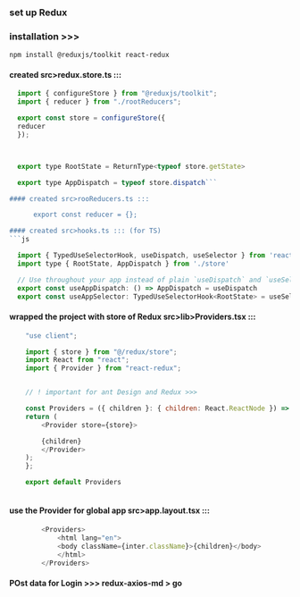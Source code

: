 ### set up Redux

### installation >>>

`npm install @reduxjs/toolkit react-redux`

#### created src>redux.store.ts :::

  ```js
    import { configureStore } from "@reduxjs/toolkit";
    import { reducer } from "./rootReducers";

    export const store = configureStore({
    reducer
    });



    export type RootState = ReturnType<typeof store.getState>

    export type AppDispatch = typeof store.dispatch```

#### created src>rooReducers.ts :::

        export const reducer = {};

#### created src>hooks.ts ::: (for TS)
```js

    import { TypedUseSelectorHook, useDispatch, useSelector } from 'react-redux'
    import type { RootState, AppDispatch } from './store'

    // Use throughout your app instead of plain `useDispatch` and `useSelector`
    export const useAppDispatch: () => AppDispatch = useDispatch
    export const useAppSelector: TypedUseSelectorHook<RootState> = useSelector
```

#### wrapped the project with store of Redux src>lib>Providers.tsx :::

```js
    "use client";

    import { store } from "@/redux/store";
    import React from "react";
    import { Provider } from "react-redux";


    // ! important for ant Design and Redux >>>

    const Providers = ({ children }: { children: React.ReactNode }) => {
    return (
        <Provider store={store}>

        {children}
        </Provider>
    );
    };

    export default Providers
    
```

####  use the Provider for global app src>app.layout.tsx :::
```js
        <Providers>
            <html lang="en">
            <body className={inter.className}>{children}</body>
            </html>
        </Providers>
```



####   POst data for Login >>>   redux-axios-md > go 





